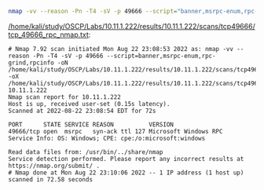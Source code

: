```bash
nmap -vv --reason -Pn -T4 -sV -p 49666 --script="banner,msrpc-enum,rpc-grind,rpcinfo" -oN "/home/kali/study/OSCP/Labs/10.11.1.222/results/10.11.1.222/scans/tcp49666/tcp_49666_rpc_nmap.txt" -oX "/home/kali/study/OSCP/Labs/10.11.1.222/results/10.11.1.222/scans/tcp49666/xml/tcp_49666_rpc_nmap.xml" 10.11.1.222
```

[/home/kali/study/OSCP/Labs/10.11.1.222/results/10.11.1.222/scans/tcp49666/tcp_49666_rpc_nmap.txt](file:///home/kali/study/OSCP/Labs/10.11.1.222/results/10.11.1.222/scans/tcp49666/tcp_49666_rpc_nmap.txt):

```
# Nmap 7.92 scan initiated Mon Aug 22 23:08:53 2022 as: nmap -vv --reason -Pn -T4 -sV -p 49666 --script=banner,msrpc-enum,rpc-grind,rpcinfo -oN /home/kali/study/OSCP/Labs/10.11.1.222/results/10.11.1.222/scans/tcp49666/tcp_49666_rpc_nmap.txt -oX /home/kali/study/OSCP/Labs/10.11.1.222/results/10.11.1.222/scans/tcp49666/xml/tcp_49666_rpc_nmap.xml 10.11.1.222
Nmap scan report for 10.11.1.222
Host is up, received user-set (0.15s latency).
Scanned at 2022-08-22 23:08:54 EDT for 72s

PORT      STATE SERVICE REASON          VERSION
49666/tcp open  msrpc   syn-ack ttl 127 Microsoft Windows RPC
Service Info: OS: Windows; CPE: cpe:/o:microsoft:windows

Read data files from: /usr/bin/../share/nmap
Service detection performed. Please report any incorrect results at https://nmap.org/submit/ .
# Nmap done at Mon Aug 22 23:10:06 2022 -- 1 IP address (1 host up) scanned in 72.58 seconds

```
